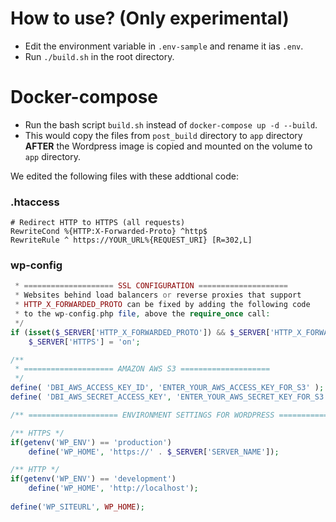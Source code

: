 # How to use? (Only experimental)
- Edit the environment variable in `.env-sample` and rename it ias `.env`.
- Run `./build.sh` in the root directory.

# Docker-compose
- Run the bash script `build.sh` instead of `docker-compose up -d --build`.
- This would copy the files from `post_build` directory to `app` directory **AFTER** the Wordpress image is copied and mounted on the volume to `app` directory.

We edited the following files with these addtional code:
### .htaccess

```apacheconf
# Redirect HTTP to HTTPS (all requests)
RewriteCond %{HTTP:X-Forwarded-Proto} ^http$
RewriteRule ^ https://YOUR_URL%{REQUEST_URI} [R=302,L]
```

### wp-config
```php
 * ==================== SSL CONFIGURATION ====================
 * Websites behind load balancers or reverse proxies that support
 * HTTP_X_FORWARDED_PROTO can be fixed by adding the following code 
 * to the wp-config.php file, above the require_once call:
 */
if (isset($_SERVER['HTTP_X_FORWARDED_PROTO']) && $_SERVER['HTTP_X_FORWARDED_PROTO'] == 'https')
	$_SERVER['HTTPS'] = 'on';

/**
 * ==================== AMAZON AWS S3 ====================
 */
define( 'DBI_AWS_ACCESS_KEY_ID', 'ENTER_YOUR_AWS_ACCESS_KEY_FOR_S3' );
define( 'DBI_AWS_SECRET_ACCESS_KEY', 'ENTER_YOUR_AWS_SECRET_KEY_FOR_S3' );

/** ==================== ENVIRONMENT SETTINGS FOR WORDPRESS ==================== */

/** HTTPS */
if(getenv('WP_ENV') == 'production')
	define('WP_HOME', 'https://' . $_SERVER['SERVER_NAME']);

/** HTTP */
if(getenv('WP_ENV') == 'development')
	define('WP_HOME', 'http://localhost');
	
define('WP_SITEURL', WP_HOME);
```